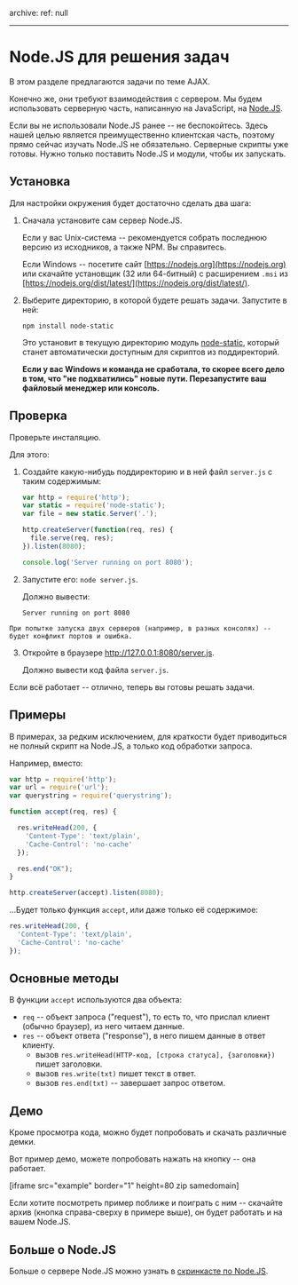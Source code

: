 archive:
  ref: null

---

# Node.JS для решения задач

В этом разделе предлагаются задачи по теме AJAX.

Конечно же, они требуют взаимодействия с сервером. Мы будем использовать серверную часть, написанную на JavaScript, на <a href="https://nodejs.org">Node.JS</a>.

Если вы не использовали Node.JS ранее -- не беспокойтесь. Здесь нашей целью является преимущественно клиентская часть, поэтому прямо сейчас изучать Node.JS не обязательно. Серверные скрипты уже готовы. Нужно только поставить Node.JS и модули, чтобы их запускать.

## Установка

Для настройки окружения будет достаточно сделать два шага:

1. Сначала установите сам сервер Node.JS.

    Если у вас Unix-система -- рекомендуется собрать последнюю версию из исходников, а также NPM. Вы справитесь.

    Если Windows -- посетите сайт [https://nodejs.org](https://nodejs.org) или скачайте установщик (32 или 64-битный) с расширением `.msi` из [https://nodejs.org/dist/latest/](https://nodejs.org/dist/latest/).
2. Выберите директорию, в которой будете решать задачи. Запустите в ней:

    ```
    npm install node-static
    ```

    Это установит в текущую директорию модуль [node-static](https://github.com/cloudhead/node-static), который станет автоматически доступным для скриптов из поддиректорий.

    **Если у вас Windows и команда не сработала, то скорее всего дело в том, что "не подхватились" новые пути. Перезапустите ваш файловый менеджер или консоль.**

## Проверка

Проверьте инсталяцию.

Для этого:

1. Создайте какую-нибудь поддиректорию и в ней файл `server.js` с таким содержимым:

    ```js
    var http = require('http');
    var static = require('node-static');
    var file = new static.Server('.');

    http.createServer(function(req, res) {
      file.serve(req, res);
    }).listen(8080);

    console.log('Server running on port 8080');
    ```
2. Запустите его: `node server.js`.

    Должно вывести:

    ```
    Server running on port 8080
    ```

```warn header="Нельзя запустить больше одного сервера одновременно!"
При попытке запуска двух серверов (например, в разных консолях) -- будет конфликт портов и ошибка.
```
3. Откройте в браузере <a href="http://127.0.0.1:8080/server.js">http://127.0.0.1:8080/server.js</a>.

    Должно вывести код файла `server.js`.

Если всё работает -- отлично, теперь вы готовы решать задачи.

## Примеры

В примерах, за редким исключением, для краткости будет приводиться не полный скрипт на Node.JS, а только код обработки запроса.

Например, вместо:

```js
var http = require('http');
var url = require('url');
var querystring = require('querystring');

function accept(req, res) {

  res.writeHead(200, {
    'Content-Type': 'text/plain',
    'Cache-Control': 'no-cache'
  });

  res.end("OK");
}

http.createServer(accept).listen(8080);
```

...Будет только функция `accept`, или даже только её содержимое:

```js
res.writeHead(200, {
  'Content-Type': 'text/plain',
  'Cache-Control': 'no-cache'
});
```

## Основные методы

В функции `accept` используются два объекта:

- `req` -- объект запроса ("request"), то есть то, что прислал клиент (обычно браузер), из него читаем данные.
- `res` -- объект ответа ("response"), в него пишем данные в ответ клиенту.
    - вызов `res.writeHead(HTTP-код, [строка статуса], {заголовки})` пишет заголовки.
    - вызов `res.write(txt)` пишет текст в ответ.
    - вызов `res.end(txt)` -- завершает запрос ответом.

## Демо

Кроме просмотра кода, можно будет попробовать и скачать различные демки.

Вот пример демо, можете попробовать нажать на кнопку -- она работает.

[iframe src="example" border="1" height=80 zip samedomain]

Если хотите посмотреть пример поближе и поиграть с ним -- скачайте архив (кнопка справа-сверху в примере выше), он будет работать и на вашем Node.JS.

## Больше о Node.JS

Больше о сервере Node.JS можно узнать в [скринкасте по Node.JS](/nodejs-screencast).
